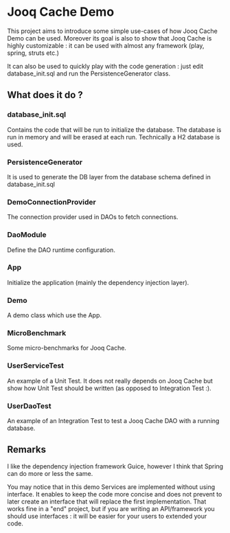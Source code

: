 # Jooq Cache Demo

This project aims to introduce some simple use-cases of how Jooq Cache Demo can be used.
Moreover its goal is also to show that Jooq Cache is highly customizable : it can be used with almost any framework (play, spring, struts etc.) 

It can also be used to quickly play with the code generation : just edit database_init.sql and run the PersistenceGenerator class.

## What does it do ?

### database_init.sql

Contains the code that will be run to initialize the database.
The database is run in memory and will be erased at each run.
Technically a H2 database is used.

### PersistenceGenerator

It is used to generate the DB layer from the database schema defined in database_init.sql

### DemoConnectionProvider

The connection provider used in DAOs to fetch connections.

### DaoModule

Define the DAO runtime configuration.

### App

Initialize the application (mainly the dependency injection layer).

### Demo

A demo class which use the App.

### MicroBenchmark

Some micro-benchmarks for Jooq Cache.

### UserServiceTest 

An example of a Unit Test.
It does not really depends on Jooq Cache but show how Unit Test should be written (as opposed to Integration Test :).

### UserDaoTest

An example of an Integration Test to test a Jooq Cache DAO with a running database.

## Remarks

I like the dependency injection framework Guice, however I think that Spring can do more or less the same.

You may notice that in this demo Services are implemented without using interface. It enables to keep the code more concise and does not prevent to later create an interface that will replace the first implementation.
That works fine in a "end" project, but if you are writing an API/framework you should use interfaces : it will be easier for your users to extended your code.